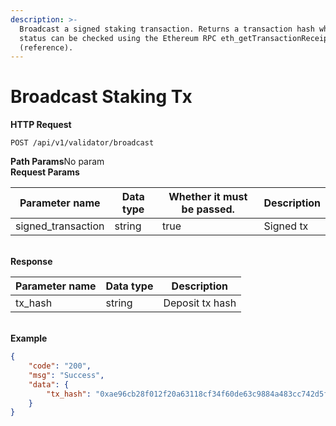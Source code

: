 ```yaml
---
description: >-
  Broadcast a signed staking transaction. Returns a transaction hash whose
  status can be checked using the Ethereum RPC eth_getTransactionReceipt method
  (reference).
---
```


# Broadcast Staking Tx

**HTTP Request**

```HTTP
POST /api/v1/validator/broadcast
```

**Path Params**No param\
**Request Params**

| **Parameter name**  | **Data type** | **Whether it must be passed.** | **Description** |
| ------------------- | ------------- | ------------------------------ | --------------- |
| signed\_transaction | string        | true                           | Signed tx       |

\
**Response**

| **Parameter name** | **Data type** | **Description** |
| ------------------ | ------------- | --------------- |
| tx\_hash           | string        | Deposit tx hash |

\
**Example**

```JSON
{
    "code": "200",
    "msg": "Success",
    "data": {
        "tx_hash": "0xae96cb28f012f20a63118cf34f60de63c9884a483cc742d5f41a1aee6f5cd5f3"
    }
}
```
